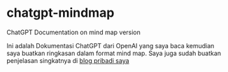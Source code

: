 # chatgpt-mindmap
ChatGPT Documentation on mind map version

Ini adalah Dokumentasi ChatGPT dari OpenAI yang saya baca kemudian saya buatkan ringkasan dalam format mind map. Saya juga sudah buatkan penjelasan singkatnya di <a href="https://hendrapermana.my.id/how-to-use-ai-chatgpt/">blog pribadi saya</a>
